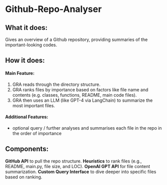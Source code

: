 # Github-Repo-Analyser

## What it does:
Gives an overview of a Github repository, providing summaries of the important-looking codes.


## How it does:
#### Main Feature:
1. GRA reads through the directory structure.
2. GRA ranks files by importance based on factors like file name and contents (e.g. classes, functions, README, main code files).
3. GRA then uses an LLM (like GPT-4 via LangChain) to summarize the most important files.

#### Additional Features: 
- optional query / further analyses and summarises each file in the repo in the order of importance


## Components:
**GitHub API** to pull the repo structure.
**Heuristics** to rank files (e.g., README, main.py, file size, and LOC).
**OpenAI GPT API** for file content summarization.
**Custom Query Interface** to dive deeper into specific files based on ranking.
